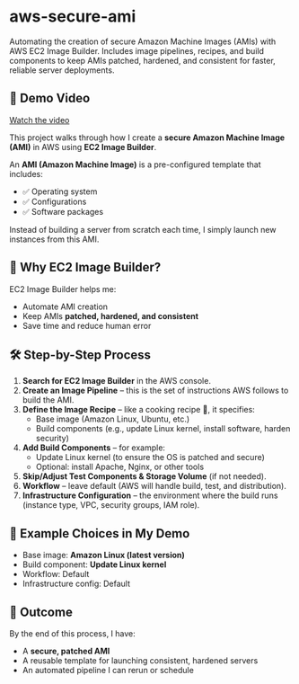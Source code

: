 # aws-secure-ami
Automating the creation of secure Amazon Machine Images (AMIs) with AWS EC2 Image Builder. Includes image pipelines, recipes, and build components to keep AMIs patched, hardened, and consistent for faster, reliable server deployments.


## 🎥 Demo Video  

[Watch the video](https://youtu.be/a8pgmX_f9yI?si=jtL81ObC3ui2tV54)


This project walks through how I create a **secure Amazon Machine Image (AMI)** in AWS using **EC2 Image Builder**.  

An **AMI (Amazon Machine Image)** is a pre-configured template that includes:
- ✅ Operating system  
- ✅ Configurations  
- ✅ Software packages  

Instead of building a server from scratch each time, I simply launch new instances from this AMI.  


## 🔑 Why EC2 Image Builder?  
EC2 Image Builder helps me:
- Automate AMI creation  
- Keep AMIs **patched, hardened, and consistent**  
- Save time and reduce human error  


## 🛠️ Step-by-Step Process  

1. **Search for EC2 Image Builder** in the AWS console.  
2. **Create an Image Pipeline** – this is the set of instructions AWS follows to build the AMI.  
3. **Define the Image Recipe** – like a cooking recipe 🍰, it specifies:  
   - Base image (Amazon Linux, Ubuntu, etc.)  
   - Build components (e.g., update Linux kernel, install software, harden security)  
4. **Add Build Components** – for example:  
   - Update Linux kernel (to ensure the OS is patched and secure)  
   - Optional: install Apache, Nginx, or other tools  
5. **Skip/Adjust Test Components & Storage Volume** (if not needed).  
6. **Workflow** – leave default (AWS will handle build, test, and distribution).  
7. **Infrastructure Configuration** – the environment where the build runs (instance type, VPC, security groups, IAM role).  


## 📌 Example Choices in My Demo  
- Base image: **Amazon Linux (latest version)**  
- Build component: **Update Linux kernel**  
- Workflow: Default  
- Infrastructure config: Default  


## 🎯 Outcome  
By the end of this process, I have:  
- A **secure, patched AMI**  
- A reusable template for launching consistent, hardened servers  
- An automated pipeline I can rerun or schedule  

